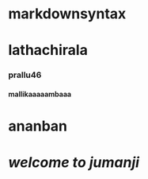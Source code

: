 # markdownsyntax
# lathachirala
### prallu46
#### mallikaaaaambaaa
ananban 
======
# ***welcome to jumanji***

